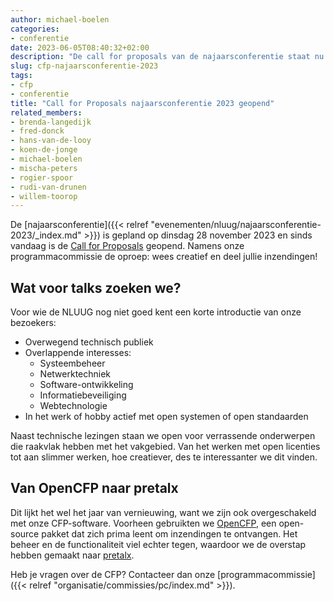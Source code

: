 ```yaml
---
author: michael-boelen
categories:
- conferentie
date: 2023-06-05T08:40:32+02:00
description: "De call for proposals van de najaarsconferentie staat nu online. Deze keer draaien we ook nieuwe CFP-software, namelijk pretalx."
slug: cfp-najaarsconferentie-2023
tags:
- cfp
- conferentie
title: "Call for Proposals najaarsconferentie 2023 geopend"
related_members:
- brenda-langedijk
- fred-donck
- hans-van-de-looy
- koen-de-jonge
- michael-boelen
- mischa-peters
- rogier-spoor
- rudi-van-drunen
- willem-toorop
---
```


De [najaarsconferentie]({{< relref "evenementen/nluug/najaarsconferentie-2023/_index.md" >}}) is gepland op dinsdag 28 november 2023 en sinds vandaag is de [Call for Proposals](https://cfp.nluug.nl/nluug-najaarsconferentie-2023/) geopend. Namens onze programmacommissie de oproep: wees creatief en deel jullie inzendingen!

## Wat voor talks zoeken we?

Voor wie de NLUUG nog niet goed kent een korte introductie van onze bezoekers:

* Overwegend technisch publiek
* Overlappende interesses:
  * Systeembeheer
  * Netwerktechniek
  * Software-ontwikkeling
  * Informatiebeveiliging
  * Webtechnologie
* In het werk of hobby actief met open systemen of open standaarden

Naast technische lezingen staan we open voor verrassende onderwerpen die raakvlak hebben met het vakgebied. Van het werken met open licenties tot aan slimmer werken, hoe creatiever, des te interessanter we dit vinden.

## Van OpenCFP naar pretalx

Dit lijkt het wel het jaar van vernieuwing, want we zijn ook overgeschakeld met onze CFP-software. Voorheen gebruikten we [OpenCFP](https://github.com/opencfp/opencfp), een open-source pakket dat zich prima leent om inzendingen te ontvangen. Het beheer en de functionaliteit viel echter tegen, waardoor we de overstap hebben gemaakt naar [pretalx](https://github.com/pretalx/pretalx).

Heb je vragen over de CFP? Contacteer dan onze [programmacommissie]({{< relref "organisatie/commissies/pc/index.md" >}}).
